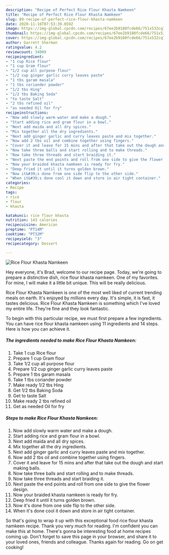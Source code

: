 ```yaml
---
description: "Recipe of Perfect Rice Flour Khasta Namkeen"
title: "Recipe of Perfect Rice Flour Khasta Namkeen"
slug: 89-recipe-of-perfect-rice-flour-khasta-namkeen
date: 2020-11-16T07:53:39.659Z
image: https://img-global.cpcdn.com/recipes/67ee2b9180fcde66/751x532cq70/rice-flour-khasta-namkeen-recipe-main-photo.jpg
thumbnail: https://img-global.cpcdn.com/recipes/67ee2b9180fcde66/751x532cq70/rice-flour-khasta-namkeen-recipe-main-photo.jpg
cover: https://img-global.cpcdn.com/recipes/67ee2b9180fcde66/751x532cq70/rice-flour-khasta-namkeen-recipe-main-photo.jpg
author: Garrett Sherman
ratingvalue: 4.2
reviewcount: 34009
recipeingredient:
- "1 cup Rice flour"
- "1 cup Gram flour"
- "1/2 cup all purpose flour"
- "1/2 cup ginger garlic curry leaves paste"
- "1 tbs garam masala"
- "1 tbs coriander powder"
- "1/2 tbs Hing"
- "1/2 tbs Baking Soda"
- "to taste Salt"
- "2 tbs refined oil"
- "as needed Oil for fry"
recipeinstructions:
- "Now add slowly warm water and make a dough."
- "Start adding rice and gram flour in a bowl."
- "Next add maida and all dry spices."
- "Mix together all the dry ingredients."
- "Next add ginger garlic and curry leaves paste and mix together."
- "Now add 2 tbs oil and combine together using fingers."
- "Cover it and leave for 15 mins and after that take out the dough and start making balls."
- "Now take three balls and start rolling and to make threads."
- "Now take three threads and start braiding it."
- "Next paste the end points and roll from one side to give the flower design."
- "Now your braided khasta namkeen is ready for fry."
- "Deep fried it until it turns golden brown."
- "Now it&#39;s done from one side flip to the other side."
- "When it&#39;s done cool it down and store in air tight container."
categories:
- Recipe
tags:
- rice
- flour
- khasta

katakunci: rice flour khasta 
nutrition: 143 calories
recipecuisine: American
preptime: "PT14M"
cooktime: "PT32M"
recipeyield: "3"
recipecategory: Dessert

---
```



![Rice Flour Khasta Namkeen](https://img-global.cpcdn.com/recipes/67ee2b9180fcde66/751x532cq70/rice-flour-khasta-namkeen-recipe-main-photo.jpg)

Hey everyone, it's Brad, welcome to our recipe page. Today, we're going to prepare a distinctive dish, rice flour khasta namkeen. One of my favorites. For mine, I will make it a little bit unique. This will be really delicious.



Rice Flour Khasta Namkeen is one of the most well liked of current trending meals on earth. It's enjoyed by millions every day. It's simple, it is fast, it tastes delicious. Rice Flour Khasta Namkeen is something which I've loved my entire life. They're fine and they look fantastic.


To begin with this particular recipe, we must first prepare a few ingredients. You can have rice flour khasta namkeen using 11 ingredients and 14 steps. Here is how you can achieve it.

<!--inarticleads1-->

##### The ingredients needed to make Rice Flour Khasta Namkeen:

1. Take 1 cup Rice flour
1. Prepare 1 cup Gram flour
1. Take 1/2 cup all purpose flour
1. Prepare 1/2 cup ginger garlic curry leaves paste
1. Prepare 1 tbs garam masala
1. Take 1 tbs coriander powder
1. Make ready 1/2 tbs Hing
1. Get 1/2 tbs Baking Soda
1. Get to taste Salt
1. Make ready 2 tbs refined oil
1. Get as needed Oil for fry




<!--inarticleads2-->

##### Steps to make Rice Flour Khasta Namkeen:

1. Now add slowly warm water and make a dough.
1. Start adding rice and gram flour in a bowl.
1. Next add maida and all dry spices.
1. Mix together all the dry ingredients.
1. Next add ginger garlic and curry leaves paste and mix together.
1. Now add 2 tbs oil and combine together using fingers.
1. Cover it and leave for 15 mins and after that take out the dough and start making balls.
1. Now take three balls and start rolling and to make threads.
1. Now take three threads and start braiding it.
1. Next paste the end points and roll from one side to give the flower design.
1. Now your braided khasta namkeen is ready for fry.
1. Deep fried it until it turns golden brown.
1. Now it&#39;s done from one side flip to the other side.
1. When it&#39;s done cool it down and store in air tight container.




So that's going to wrap it up with this exceptional food rice flour khasta namkeen recipe. Thank you very much for reading. I'm confident you can make this at home. There's gonna be interesting food at home recipes coming up. Don't forget to save this page in your browser, and share it to your loved ones, friends and colleague. Thanks again for reading. Go on get cooking!
